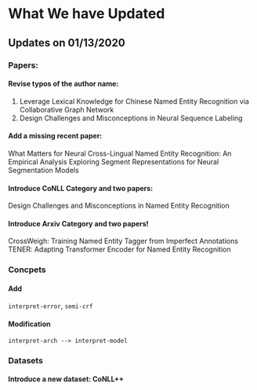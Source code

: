 # What We have Updated

## Updates on 01/13/2020

### Papers:

#### Revise typos of the author name:
1) Leverage Lexical Knowledge for Chinese Named Entity Recognition via Collaborative Graph Network
2) Design Challenges and Misconceptions in Neural Sequence Labeling

#### Add a missing recent paper:
What Matters for Neural Cross-Lingual Named Entity Recognition: An Empirical Analysis
Exploring Segment Representations for Neural Segmentation Models

#### Introduce CoNLL Category and two papers:
Design Challenges and Misconceptions in Named Entity Recognition

#### Introduce Arxiv Category and two papers!
CrossWeigh: Training Named Entity Tagger from Imperfect Annotations
TENER: Adapting Transformer Encoder for Named Entity Recognition


### Concpets
#### Add
``interpret-error``, ``semi-crf``
#### Modification
``interpret-arch --> interpret-model``

### Datasets
#### Introduce a new dataset: CoNLL++
